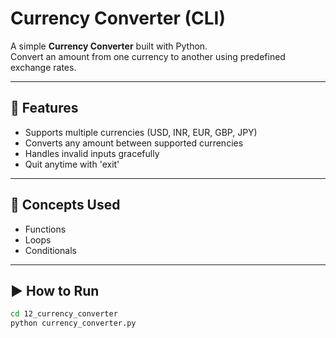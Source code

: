 # Currency Converter (CLI)

A simple **Currency Converter** built with Python.  
Convert an amount from one currency to another using predefined exchange rates.

---

## 🔑 Features
- Supports multiple currencies (USD, INR, EUR, GBP, JPY)
- Converts any amount between supported currencies
- Handles invalid inputs gracefully
- Quit anytime with 'exit'

---

## 🧠 Concepts Used
- Functions
- Loops
- Conditionals

---

## ▶️ How to Run
```bash
cd 12_currency_converter
python currency_converter.py
```
